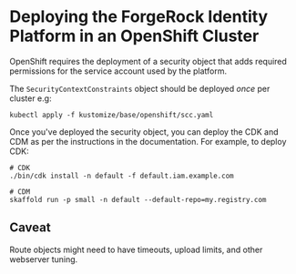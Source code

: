 # Deploying the ForgeRock Identity Platform in an OpenShift Cluster

OpenShift requires the deployment of a security object that adds required permissions for the service account used by the platform.

The `SecurityContextConstraints` object should be deployed _once_ per cluster e.g:

```
kubectl apply -f kustomize/base/openshift/scc.yaml
```
Once you've deployed the security object, you can deploy the CDK and CDM as per the instructions in the documentation. For example, to deploy CDK:

```
# CDK
./bin/cdk install -n default -f default.iam.example.com

# CDM
skaffold run -p small -n default --default-repo=my.registry.com
```

## Caveat

Route objects might need to have timeouts, upload limits, and other webserver tuning.

